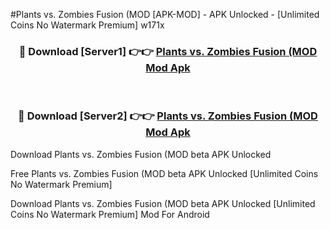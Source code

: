 #Plants vs. Zombies Fusion (MOD [APK-MOD] - APK Unlocked - [Unlimited Coins No Watermark Premium] w171x



<div align="center">

<h3>🔴 Download [Server1] 👉👉 <a href="https://momento.my/?title=Plants_vs._Zombies_Fusion_(MOD">Plants vs. Zombies Fusion (MOD Mod Apk</a></h3><br>

<h3>🔴 Download [Server2] 👉👉 <a href="https://momento.my/?title=Plants_vs._Zombies_Fusion_(MOD">Plants vs. Zombies Fusion (MOD Mod Apk</a></h3>
</div>



Download Plants vs. Zombies Fusion (MOD beta APK Unlocked

Free Plants vs. Zombies Fusion (MOD beta APK Unlocked [Unlimited Coins No Watermark Premium]

Download Plants vs. Zombies Fusion (MOD beta APK Unlocked [Unlimited Coins No Watermark Premium] Mod For Android
